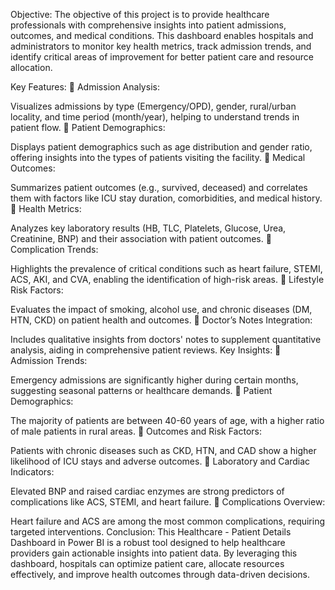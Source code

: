 Objective:
The objective of this project is to provide healthcare professionals with comprehensive insights into patient admissions, outcomes, and medical conditions. This dashboard enables hospitals and administrators to monitor key health metrics, track admission trends, and identify critical areas of improvement for better patient care and resource allocation.

Key Features:
🔸 Admission Analysis:

Visualizes admissions by type (Emergency/OPD), gender, rural/urban locality, and time period (month/year), helping to understand trends in patient flow.
🔸 Patient Demographics:

Displays patient demographics such as age distribution and gender ratio, offering insights into the types of patients visiting the facility.
🔸 Medical Outcomes:

Summarizes patient outcomes (e.g., survived, deceased) and correlates them with factors like ICU stay duration, comorbidities, and medical history.
🔸 Health Metrics:

Analyzes key laboratory results (HB, TLC, Platelets, Glucose, Urea, Creatinine, BNP) and their association with patient outcomes.
🔸 Complication Trends:

Highlights the prevalence of critical conditions such as heart failure, STEMI, ACS, AKI, and CVA, enabling the identification of high-risk areas.
🔸 Lifestyle Risk Factors:

Evaluates the impact of smoking, alcohol use, and chronic diseases (DM, HTN, CKD) on patient health and outcomes.
🔸 Doctor’s Notes Integration:

Includes qualitative insights from doctors' notes to supplement quantitative analysis, aiding in comprehensive patient reviews.
Key Insights:
🔸 Admission Trends:

Emergency admissions are significantly higher during certain months, suggesting seasonal patterns or healthcare demands.
🔸 Patient Demographics:

The majority of patients are between 40-60 years of age, with a higher ratio of male patients in rural areas.
🔸 Outcomes and Risk Factors:

Patients with chronic diseases such as CKD, HTN, and CAD show a higher likelihood of ICU stays and adverse outcomes.
🔸 Laboratory and Cardiac Indicators:

Elevated BNP and raised cardiac enzymes are strong predictors of complications like ACS, STEMI, and heart failure.
🔸 Complications Overview:

Heart failure and ACS are among the most common complications, requiring targeted interventions.
Conclusion:
This Healthcare - Patient Details Dashboard in Power BI is a robust tool designed to help healthcare providers gain actionable insights into patient data. By leveraging this dashboard, hospitals can optimize patient care, allocate resources effectively, and improve health outcomes through data-driven decisions.

